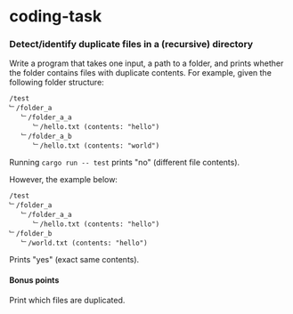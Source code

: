 # coding-task

### Detect/identify duplicate files in a (recursive) directory

Write a program that takes one input, a path to a folder, and prints
whether the folder contains files with duplicate contents. For example,
given the following folder structure:

```
/test
﹂/folder_a
   ﹂/folder_a_a
      ﹂/hello.txt (contents: "hello")
   ﹂/folder_a_b
      ﹂/hello.txt (contents: "world")
```

Running `cargo run -- test` prints "no" (different file contents).

However, the example below:

```
/test
﹂/folder_a
   ﹂/folder_a_a
      ﹂/hello.txt (contents: "hello")
﹂/folder_b
   ﹂/world.txt (contents: "hello")
```

Prints "yes" (exact same contents).

#### Bonus points

Print which files are duplicated.
